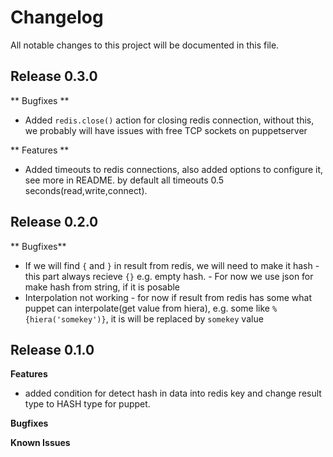 # Changelog

All notable changes to this project will be documented in this file.

## Release 0.3.0 

** Bugfixes **

* Added `redis.close()` action for closing redis connection, without this, we probably will have issues with free TCP sockets on puppetserver

** Features **

* Added timeouts to redis connections, also added options to configure it, see more in README. by default all timeouts 0.5 seconds(read,write,connect).


## Release 0.2.0


** Bugfixes**

* If we will find `{` and `}` in result from redis, we will need to make it hash - this part always recieve `{}` e.g. empty hash. - For now we use json for make hash from string, if it is posable
* Interpolation not working - for now if result from redis has some what puppet can interpolate(get value from hiera), e.g. some like `%{hiera('somekey')}`, it is will be replaced by `somekey` value




## Release 0.1.0

**Features**

* added condition for detect hash in data into redis key and change result type to HASH type for puppet.

**Bugfixes**

**Known Issues**
